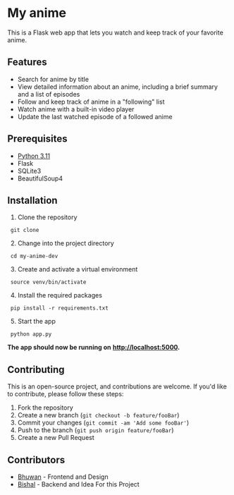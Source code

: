 # My anime

This is a Flask web app that lets you watch and keep track of your favorite anime.

## Features

* Search for anime by title
* View detailed information about an anime, including a brief summary and a list of episodes
* Follow and keep track of anime in a "following" list
* Watch anime with a built-in video player
* Update the last watched episode of a followed anime

## Prerequisites

* [Python 3.11](https://www.python.org/downloads/)
* Flask
* SQLite3
* BeautifulSoup4

## Installation

1. Clone the repository

```
 git clone
```

2. Change into the project directory

```
 cd my-anime-dev
```

3. Create and activate a virtual environment

```
 source venv/bin/activate
```

4. Install the required packages

```
 pip install -r requirements.txt
```

5. Start the app

```
 python app.py
```

**The app should now be running on** **[http://localhost:5000](http://localhost:5000/).**

## Contributing

This is an open-source project, and contributions are welcome. If you'd like to contribute, please follow these steps:

1. Fork the repository
2. Create a new branch (`git checkout -b feature/fooBar`)
3. Commit your changes (`git commit -am 'Add some fooBar'`)
4. Push to the branch (`git push origin feature/fooBar`)
5. Create a new Pull Request



## Contributors

* [Bhuwan](https://github.com/BhuwanShah123) - Frontend and Design
* [Bishal](https://github.com/bishalrca) - Backend and Idea For this Project
